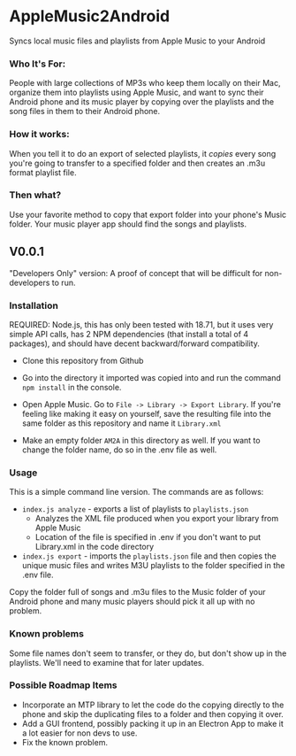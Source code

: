 # AppleMusic2Android

Syncs local music files and playlists from Apple Music to your Android

### **Who It's For:**
People with large collections of MP3s who keep them locally on their Mac, organize them into playlists using Apple Music, and want to sync their Android phone and its music player by copying over the playlists and the song files in them to their Android phone.

### **How it works:**
When you tell it to do an export of selected playlists, it *copies* every song you're going to transfer to a specified folder and then creates an .m3u format playlist file.

### **Then what?**
Use your favorite method to copy that export folder into your phone's Music folder. Your music player app should find the songs and playlists.

## V0.0.1

"Developers Only" version: A proof of concept that will be difficult for non-developers to run.

### Installation
REQUIRED: Node.js, this has only been tested with 18.71, but it uses very simple API calls, has 2 NPM dependencies (that install a total of 4 packages), and should have decent backward/forward compatibility.

- Clone this repository from Github
- Go into the directory it imported was copied into and run the command `npm install` in the console.

- Open Apple Music. Go to `File -> Library -> Export Library`. If you're feeling like making it easy on yourself, save the resulting file into the same folder as this repository and name it `Library.xml`
- Make an empty folder `AM2A` in this directory as well. If you want to change the folder name, do so in the .env file as well.

### Usage

This is a simple command line version. The commands are as follows:

- `index.js analyze` - exports a list of playlists to `playlists.json`
  - Analyzes the XML file produced when you export your library from Apple Music
  - Location of the file is specified in .env if you don't want to put Library.xml in the code directory
- `index.js export` - imports the `playlists.json` file and then copies the unique music files and writes M3U playlists to the folder specified in the .env file.

Copy the folder full of songs and .m3u files to the Music folder of your Android phone and many music players should pick it all up with no problem.

### Known problems

Some file names don't seem to transfer, or they do, but don't show up in the playlists. We'll need to examine that for later updates.

### Possible Roadmap Items
- Incorporate an MTP library to let the code do the copying directly to the phone and skip the duplicating files to a folder and then copying it over.
- Add a GUI frontend, possibly packing it up in an Electron App to make it a lot easier for non devs to use.
- Fix the known problem.